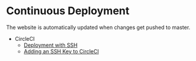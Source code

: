 # Continuous Deployment

The website is automatically updated when changes get pushed to master.

* CircleCI
  * [Deployment with SSH](https://circleci.com/docs/2.0/deployment-integrations/#ssh)
  * [Adding an SSH Key to CircleCI](https://circleci.com/docs/2.0/add-ssh-key/)
